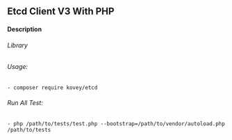 ## Etcd Client V3 With PHP
#### Description
###### Library
###### Usage:
    - composer require kovey/etcd
###### Run All Test:
    - php /path/to/tests/test.php --bootstrap=/path/to/vendor/autoload.php /path/to/tests
